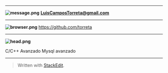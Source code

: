 ___
**![message.png](https://lh5.googleusercontent.com/atyFxH3dyADiIpy0oy1o7nbrGqDjkTk3quRjHucfXVV9JqjXpaf9ms7O_of4bMTwEBta-PfpuQuMGrLM3iGJ8dxF2FJZq8V8UIEJ90KsEb81eTxpY-MIZOtRRQAMojxP4fHt47x0Bao)**
**LuisCamposTorreta@gmail.com**
___

**![browser.png](https://lh6.googleusercontent.com/vfldlBAS0rL0Ecg63EkBbLVR72at9FMFcbJOKEV6_3pW6SFqBzSoc4PEitfowLeiTIapo9U3dAxs6mlkMkF0RhfnJEHEw3fm-XdWj_AD8_BAgaaKiDJkeCIlqJDsKfEShzzBgxpQSxg)**
https://github.com/torreta
___

**![head.png](https://lh5.googleusercontent.com/gICFHcc0hzZVLVgH5I_OCb4M73urfhuxt0Ha7LCnBNzPYlPHucJlhxanijuZ00EnBB-zKFNONIfCJIPckwRQZM3z6qwUVOKpf5Ikyrr_I_-wNWWdaDzBi0uF5bq_0wnBr73lY_q4U-Q)**

C/C++ Avanzado
Mysql avanzado
___
> Written with [StackEdit](https://stackedit.io/).
